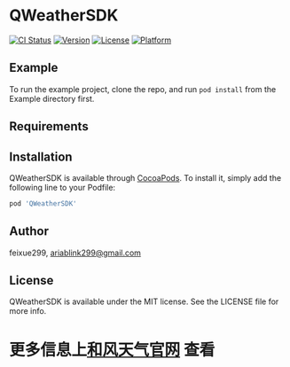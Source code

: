 # QWeatherSDK

[![CI Status](https://img.shields.io/travis/feixue299/QWeatherSDK.svg?style=flat)](https://travis-ci.org/feixue299/QWeatherSDK)
[![Version](https://img.shields.io/cocoapods/v/QWeatherSDK.svg?style=flat)](https://cocoapods.org/pods/QWeatherSDK)
[![License](https://img.shields.io/cocoapods/l/QWeatherSDK.svg?style=flat)](https://cocoapods.org/pods/QWeatherSDK)
[![Platform](https://img.shields.io/cocoapods/p/QWeatherSDK.svg?style=flat)](https://cocoapods.org/pods/QWeatherSDK)

## Example

To run the example project, clone the repo, and run `pod install` from the Example directory first.

## Requirements

## Installation

QWeatherSDK is available through [CocoaPods](https://cocoapods.org). To install
it, simply add the following line to your Podfile:

```ruby
pod 'QWeatherSDK'
```

## Author

feixue299, ariablink299@gmail.com

## License

QWeatherSDK is available under the MIT license. See the LICENSE file for more info.
# 更多信息上[和风天气官网](https://dev.qweather.com/) 查看
